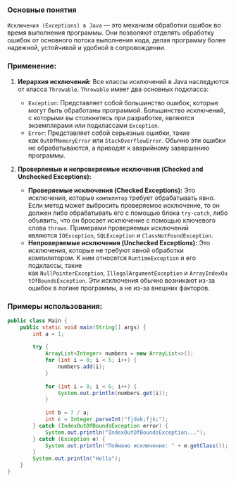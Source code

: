 ### Основные понятия

`Исключения (Exceptions) в Java` — это механизм обработки ошибок во время выполнения программы. Они позволяют отделять обработку ошибок от основного потока выполнения кода, делая программу более надежной, устойчивой и удобной в сопровождении.

### Применение:
    
1. **Иерархия исключений:** Все классы исключений в Java наследуются от класса `Throwable`. `Throwable` имеет два основных подкласса:
    
    - `Exception`: Представляет собой большинство ошибок, которые могут быть обработаны программой. Большинство исключений, с которыми вы столкнетесь при разработке, являются экземплярами или подклассами `Exception`.
    - `Error`: Представляет собой серьезные ошибки, такие как `OutOfMemoryError` или `StackOverflowError`. Обычно эти ошибки не обрабатываются, а приводят к аварийному завершению программы.
2. **Проверяемые и непроверяемые исключения (Checked and Unchecked Exceptions):**
    
    - **Проверяемые исключения (Checked Exceptions):** Это исключения, которые `компилятор` требует обрабатывать явно. Если метод может выбросить проверяемое исключение, то он должен либо обрабатывать его с помощью блока `try-catch`, либо объявить, что он бросает исключение с помощью ключевого слова `throws`. Примерами проверяемых исключений являются `IOException`, `SQLException` и `ClassNotFoundException`.
    - **Непроверяемые исключения (Unchecked Exceptions):** Это исключения, которые не требуют явной обработки компилятором. К ним относятся `RuntimeException` и его подклассы, такие как `NullPointerException`, `IllegalArgumentException` и `ArrayIndexOutOfBoundsException`. Эти исключения обычно возникают из-за ошибок в логике программы, а не из-за внешних факторов.

### Примеры использования:

```java
public class Main {  
    public static void main(String[] args) {  
        int a = 1;  
  
        try {  
            ArrayList<Integer> numbers = new ArrayList<>();
            for (int i = 0; i < 5; i++) {  
                numbers.add(i);  
            }  
  
            for (int i = 0; i < 6; i++) {  
                System.out.println(numbers.get(i));  
            }  
  
            int b = 7 / a;  
            int c = Integer.parseInt("fjdak;fjk;");  
        } catch (IndexOutOfBoundsException error) {  
            System.out.println("IndexOutOfBoundsException...");  
        } catch (Exception e) {  
            System.out.println("Поймано исключение: " + e.getClass());  
        }  
        System.out.println("Hello");  
    }  
}
```


